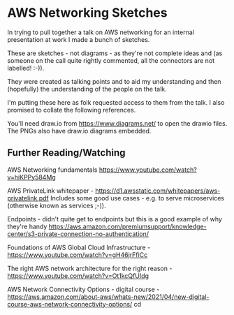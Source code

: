 # AWS Networking Sketches

In trying to pull together a talk on AWS networking for an internal presentation at work I made a bunch of sketches.

These are sketches - not diagrams - as they're not complete ideas and (as someone on the call quite rightly commented, all the connectors are not labelled! :-)). 

They were created as talking points and to aid my understanding and then (hopefully) the understanding of the people on the talk.

I'm putting these here as folk requested access to them from the talk. I also promised to collate the following references.

You'll need draw.io from https://www.diagrams.net/ to open the drawio files. The PNGs also have draw.io diagrams embedded.

## Further Reading/Watching

AWS Networking fundamentals
https://www.youtube.com/watch?v=hiKPPy584Mg

AWS PrivateLink whitepaper - https://d1.awsstatic.com/whitepapers/aws-privatelink.pdf 
Includes some good use cases - e.g. to serve microservices (otherwise known as services ;-)).

Endpoints - didn't quite get to endpoints but this is a good example of why they're handy
https://aws.amazon.com/premiumsupport/knowledge-center/s3-private-connection-no-authentication/

Foundations of AWS Global Cloud Infrastructure - https://www.youtube.com/watch?v=gH46jrFfiCc

The right AWS network architecture for the right reason - https://www.youtube.com/watch?v=Ot1kcQfUIdg

AWS Network Connectivity Options - digital course - https://aws.amazon.com/about-aws/whats-new/2021/04/new-digital-course-aws-network-connectivity-options/
cd 